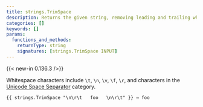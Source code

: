 ```yaml
---
title: strings.TrimSpace
description: Returns the given string, removing leading and trailing whitespace as defined by Unicode.
categories: []
keywords: []
params:
  functions_and_methods:
    returnType: string
    signatures: [strings.TrimSpace INPUT]
---
```


{{< new-in 0.136.3 />}}

Whitespace characters include `\t`, `\n`, `\v`, `\f`, `\r`, and characters in the [Unicode Space Separator][] category.

[Unicode Space Separator]: https://www.compart.com/en/unicode/category/Zs

```go-html-template
{{ strings.TrimSpace "\n\r\t   foo   \n\r\t" }} → foo
```
